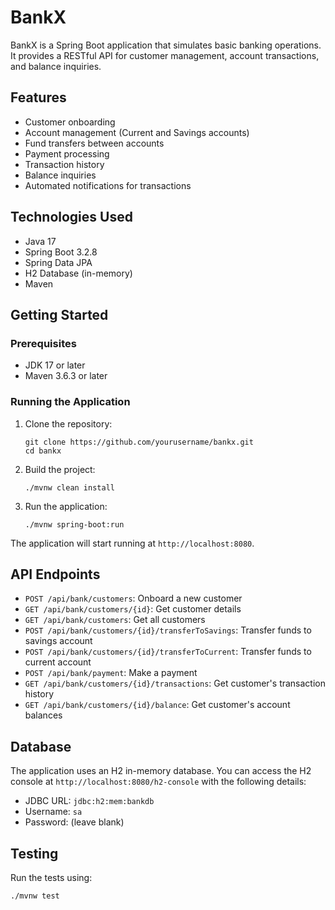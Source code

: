 # BankX

BankX is a Spring Boot application that simulates basic banking operations. It provides a RESTful API for customer management, account transactions, and balance inquiries.

## Features

- Customer onboarding
- Account management (Current and Savings accounts)
- Fund transfers between accounts
- Payment processing
- Transaction history
- Balance inquiries
- Automated notifications for transactions

## Technologies Used

- Java 17
- Spring Boot 3.2.8
- Spring Data JPA
- H2 Database (in-memory)
- Maven

## Getting Started

### Prerequisites

- JDK 17 or later
- Maven 3.6.3 or later

### Running the Application

1. Clone the repository:
   ```
   git clone https://github.com/yourusername/bankx.git
   cd bankx
   ```

2. Build the project:
   ```
   ./mvnw clean install
   ```

3. Run the application:
   ```
   ./mvnw spring-boot:run
   ```

The application will start running at `http://localhost:8080`.

## API Endpoints

- `POST /api/bank/customers`: Onboard a new customer
- `GET /api/bank/customers/{id}`: Get customer details
- `GET /api/bank/customers`: Get all customers
- `POST /api/bank/customers/{id}/transferToSavings`: Transfer funds to savings account
- `POST /api/bank/customers/{id}/transferToCurrent`: Transfer funds to current account
- `POST /api/bank/payment`: Make a payment
- `GET /api/bank/customers/{id}/transactions`: Get customer's transaction history
- `GET /api/bank/customers/{id}/balance`: Get customer's account balances

## Database

The application uses an H2 in-memory database. You can access the H2 console at `http://localhost:8080/h2-console` with the following details:

- JDBC URL: `jdbc:h2:mem:bankdb`
- Username: `sa`
- Password: (leave blank)

## Testing

Run the tests using:

```
./mvnw test
```


